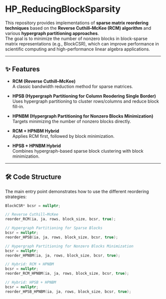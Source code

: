 # HP_ReducingBlockSparsity

This repository provides implementations of **sparse matrix reordering techniques** based on the **Reverse Cuthill–McKee (RCM) algorithm** and various **hypergraph partitioning approaches**.  
The goal is to minimize the number of nonzero blocks in block-sparse matrix representations (e.g., BlockCSR), which can improve performance in scientific computing and high-performance linear algebra applications.

---

## ✨ Features

- **RCM (Reverse Cuthill–McKee)**  
  A classic bandwidth reduction method for sparse matrices.

- **HPSB (Hypergraph Partitioning for Column Reodering Single Border)**  
  Uses hypergraph partitioning to cluster rows/columns and reduce block fill-in.

- **HPNBM (Hypergraph Partitioning for Nonzero Blocks Minimization)**  
  Targets minimizing the number of nonzero blocks directly.

- **RCM + HPNBM Hybrid**  
  Applies RCM first, followed by block minimization.

- **HPSB + HPNBM Hybrid**  
  Combines hypergraph-based sparse block clustering with block minimization.

---

## 🛠️ Code Structure

The main entry point demonstrates how to use the different reordering strategies:

```cpp
BlockCSR* bcsr = nullptr;

// Reverse Cuthill–McKee
reorder_RCM(ia, ja, rows, block_size, bcsr, true);

// Hypergraph Partitioning for Sparse Blocks
bcsr = nullptr;
reorder_HPSB(ia, ja, rows, block_size, bcsr, true);

// Hypergraph Partitioning for Nonzero Blocks Minimization
bcsr = nullptr;
reorder_HPNBM(ia, ja, rows, block_size, bcsr, true);

// Hybrid: RCM + HPNBM
bcsr = nullptr;
reorder_RCM_HPNBM(ia, ja, rows, block_size, bcsr, true);

// Hybrid: HPSB + HPNBM
bcsr = nullptr;
reorder_HPSB_HPNBM(ia, ja, rows, block_size, bcsr, true);
